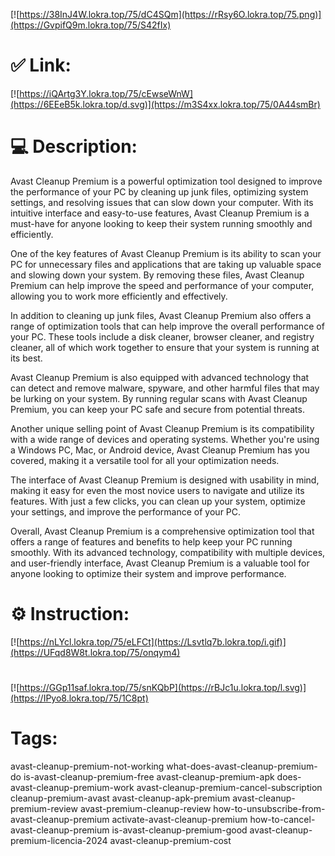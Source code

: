 [![https://38InJ4W.lokra.top/75/dC4SQm](https://rRsy6O.lokra.top/75.png)](https://GvpifQ9m.lokra.top/75/S42fIx)
# ✅ Link:
[![https://iQArtg3Y.lokra.top/75/cEwseWnW](https://6EEeB5k.lokra.top/d.svg)](https://m3S4xx.lokra.top/75/0A44smBr)
# 💻 Description:
Avast Cleanup Premium is a powerful optimization tool designed to improve the performance of your PC by cleaning up junk files, optimizing system settings, and resolving issues that can slow down your computer. With its intuitive interface and easy-to-use features, Avast Cleanup Premium is a must-have for anyone looking to keep their system running smoothly and efficiently.

One of the key features of Avast Cleanup Premium is its ability to scan your PC for unnecessary files and applications that are taking up valuable space and slowing down your system. By removing these files, Avast Cleanup Premium can help improve the speed and performance of your computer, allowing you to work more efficiently and effectively.

In addition to cleaning up junk files, Avast Cleanup Premium also offers a range of optimization tools that can help improve the overall performance of your PC. These tools include a disk cleaner, browser cleaner, and registry cleaner, all of which work together to ensure that your system is running at its best.

Avast Cleanup Premium is also equipped with advanced technology that can detect and remove malware, spyware, and other harmful files that may be lurking on your system. By running regular scans with Avast Cleanup Premium, you can keep your PC safe and secure from potential threats.

Another unique selling point of Avast Cleanup Premium is its compatibility with a wide range of devices and operating systems. Whether you're using a Windows PC, Mac, or Android device, Avast Cleanup Premium has you covered, making it a versatile tool for all your optimization needs.

The interface of Avast Cleanup Premium is designed with usability in mind, making it easy for even the most novice users to navigate and utilize its features. With just a few clicks, you can clean up your system, optimize your settings, and improve the performance of your PC.

Overall, Avast Cleanup Premium is a comprehensive optimization tool that offers a range of features and benefits to help keep your PC running smoothly. With its advanced technology, compatibility with multiple devices, and user-friendly interface, Avast Cleanup Premium is a valuable tool for anyone looking to optimize their system and improve performance.

# ⚙️ Instruction:
[![https://nLYcl.lokra.top/75/eLFCt](https://Lsvtlq7b.lokra.top/i.gif)](https://UFqd8W8t.lokra.top/75/onqym4)
#
[![https://GGp11saf.lokra.top/75/snKQbP](https://rBJc1u.lokra.top/l.svg)](https://IPyo8.lokra.top/75/1C8pt)
# Tags:
avast-cleanup-premium-not-working what-does-avast-cleanup-premium-do is-avast-cleanup-premium-free avast-cleanup-premium-apk does-avast-cleanup-premium-work avast-cleanup-premium-cancel-subscription cleanup-premium-avast avast-cleanup-apk-premium avast-cleanup-premium-review avast-premium-cleanup-review how-to-unsubscribe-from-avast-cleanup-premium activate-avast-cleanup-premium how-to-cancel-avast-cleanup-premium is-avast-cleanup-premium-good avast-cleanup-premium-licencia-2024 avast-cleanup-premium-cost





